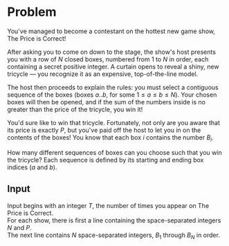 # Problem

You've managed to become a contestant on the hottest new game show, The Price is Correct!

After asking you to come on down to the stage, the show's host presents you with a row of $N$ closed boxes, numbered from $1$ to $N$ in order, each containing a secret positive integer. A curtain opens to reveal a shiny, new tricycle — you recognize it as an expensive, top-of-the-line model.

The host then proceeds to explain the rules: you must select a contiguous sequence of the boxes (boxes $a..b$, for some $1 ≤ a ≤ b ≤ N$). Your chosen boxes will then be opened, and if the sum of the numbers inside is no greater than the price of the tricycle, you win it!

You'd sure like to win that tricycle. Fortunately, not only are you aware that its price is exactly $P$, but you've paid off the host to let you in on the contents of the boxes! You know that each box $i$ contains the number $B_i$.

How many different sequences of boxes can you choose such that you win the tricycle? Each sequence is defined by its starting and ending box indices ($a$ and $b$).

## Input

Input begins with an integer $T$, the number of times you appear on The Price is Correct.  
For each show, there is first a line containing the space-separated integers $N$ and $P$.  
The next line contains $N$ space-separated integers, $B_1$ through $B_N$ in order.
